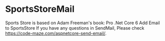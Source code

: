 # SportsStoreMail
Sports Store is based on Adam Freeman's book: Pro .Net Core 6
Add Email to SportsStore
If you have any questions in SendMail, Please check https://code-maze.com/aspnetcore-send-email/.
